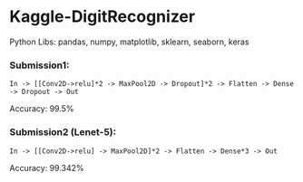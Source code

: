 
# Kaggle-DigitRecognizer

Python Libs: pandas, numpy, matplotlib, sklearn, seaborn, keras

### Submission1:
```
In -> [[Conv2D->relu]*2 -> MaxPool2D -> Dropout]*2 -> Flatten -> Dense -> Dropout -> Out
```
Accuracy: 99.5%

### Submission2 (Lenet-5):
```
In -> [[Conv2D->relu] -> MaxPool2D]*2 -> Flatten -> Dense*3 -> Out
```
Accuracy: 99.342%
